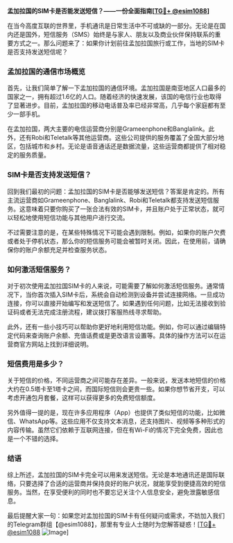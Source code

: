 **孟加拉国的SIM卡是否能发送短信？——一份全面指南[[TG💪+ @esim1088](https://t.me/s/esim1088)]**

在当今高度互联的世界里，手机通讯是日常生活中不可或缺的一部分。无论是在国内还是国外，短信服务（SMS）始终是与家人、朋友以及商业伙伴保持联系的重要方式之一。那么问题来了：如果你计划前往孟加拉国旅行或工作，当地的SIM卡是否支持发送短信呢？

### 孟加拉国的通信市场概览

首先，让我们简单了解一下孟加拉国的通信环境。孟加拉国是南亚地区人口最多的国家之一，拥有超过1.6亿的人口。随着经济的快速发展，该国的电信行业也取得了显著进步。目前，孟加拉国的移动电话普及率已经非常高，几乎每个家庭都有至少一部手机。

在孟加拉国，两大主要的电信运营商分别是Grameenphone和Banglalink。此外，还有Robi和Teletalk等其他运营商。这些公司提供的服务覆盖了全国大部分地区，包括城市和乡村。无论是语音通话还是数据流量，这些运营商都提供了相对稳定的服务质量。

### SIM卡是否支持发送短信？

回到我们最初的问题：孟加拉国的SIM卡是否能够发送短信？答案是肯定的。所有主流运营商如Grameenphone、Banglalink、Robi和Teletalk都支持发送短信服务。这意味着只要你购买了一张合法有效的SIM卡，并且账户处于正常状态，就可以轻松地使用短信功能与其他用户进行交流。

不过需要注意的是，在某些特殊情况下可能会遇到限制。例如，如果你的账户欠费或者处于停机状态，那么你的短信服务可能会被暂时关闭。因此，在使用前，请确保你的账户余额充足并检查服务状态。

### 如何激活短信服务？

对于初次使用孟加拉国SIM卡的人来说，可能需要了解如何激活短信服务。通常情况下，当你首次插入SIM卡后，系统会自动检测到设备并尝试连接网络。一旦成功连接，你可以直接开始编写和发送短信了。如果遇到任何问题，比如无法接收到验证码或者无法完成注册流程，建议拨打客服热线寻求帮助。

此外，还有一些小技巧可以帮助你更好地利用短信功能。例如，你可以通过编辑特定代码来查询账户余额、充值话费或是更改语言设置等。具体的操作方法可以在运营商官方网站上找到详细说明。

### 短信费用是多少？

关于短信的价格，不同运营商之间可能存在差异。一般来说，发送本地短信的价格大约在0.5塔卡至1塔卡之间，而国际短信则会更贵一些。如果你想节省开支，可以考虑开通包月套餐，这样可以获得更多的免费短信额度。

另外值得一提的是，现在许多应用程序（App）也提供了类似短信的功能，比如微信、WhatsApp等。这些应用不仅支持文本消息，还支持图片、视频等多种形式的内容传输。虽然它们依赖于互联网连接，但在有Wi-Fi的情况下完全免费，因此也是一个不错的选择。

### 结语

综上所述，孟加拉国的SIM卡完全可以用来发送短信。无论是本地通讯还是国际联络，只要选择了合适的运营商并保持良好的账户状况，就能享受到便捷高效的短信服务。当然，在享受便利的同时也不要忘记关注个人信息安全，避免泄露敏感信息。

最后提醒大家一句：如果您对孟加拉国的SIM卡有任何疑问或需求，不妨加入我们的Telegram群组【@esim1088】，那里有专业人士随时为您解答疑惑！[[TG💪+ @esim1088](https://t.me/s/esim1088) ![Image](https://i.postimg.cc/4NQfJmqS/Snipaste-2025-05-13-00-14-12.png)]